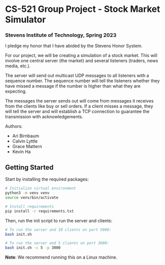 # CS-521 Group Project - Stock Market Simulator

### Stevens Institute of Technology, Spring 2023

I pledge my honor that I have abided by the Stevens Honor System.

For our project, we will be creating a simulation of a stock market. This will involve one central server (the market) and several listeners (traders, news media, etc.).

The server will send out multicast UDP messages to all listeners with a sequence number. The sequence number will tell the listeners whether they have missed a message if the number is higher than what they are expecting.

The messages the server sends out will come from messages it receives from the clients like buy or sell orders. If a client misses a message, they will tell the server and will establish a TCP connection to guarantee the transmission with acknowledgements.

Authors:

-   Ari Birnbaum
-   Calvin Lyttle
-   Grace Mattern
-   Kevin Ha

## Getting Started

Start by installing the required packages:

```bash
# Initialize virtual environment
python3 -m venv venv
source venv/bin/activate

# Install requirements
pip install -r requirements.txt
```

Then, run the init script to run the server and clients:

```bash
# To run the server and 10 clients on port 5000:
bash init.sh

# To run the server and 5 clients on port 3000:
bash init.sh -c 5 -p 3000
```

**Note**: We recommend running this on a Linux machine.
